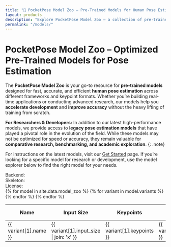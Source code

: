 ```yaml
---
title: "🚀 PocketPose Model Zoo – Pre-Trained Models for Human Pose Estimation"
layout: products
description: "Explore PocketPose Model Zoo – a collection of pre-trained models for human pose estimation optimized for various frameworks and keypoint formats. Perfect for developers and researchers looking to accelerate their pose estimation projects."
permalink: "/models/"
---
```


# PocketPose Model Zoo – Optimized Pre-Trained Models for Pose Estimation

The __PocketPose Model Zoo__ is your go-to resource for __pre-trained models__ designed for fast, accurate, and efficient __human pose estimation__ across different frameworks and keypoint formats. Whether you’re building real-time applications or conducting advanced research, our models help you __accelerate development__ and __improve accuracy__ without the heavy lifting of training from scratch.

__For Researchers &amp; Developers:__ In addition to our latest high-performance models, we provide access to __legacy pose estimation models__ that have played a pivotal role in the evolution of the field. While these models may not be optimized for speed or accuracy, they remain valuable for __comparative research, benchmarking, and academic exploration__.
{: .note}

For instructions on the latest models, visit our [Get Started](/get-started) page. If you’re looking for a specific model for research or development, use the model explorer below to find the right model for your needs.

<div class="container p-2 mb-4">
  <div class="row">
    <!-- Dropdowns for Filtering -->
    <div class="filter-container">
      <div>
        <label>Backend:</label>
        <div id="frameworkChips" class="chip-container"></div>
      </div>
      <div>
        <label class="mt-2">Skeleton:</label>
        <div id="keypointsChips" class="chip-container"></div>
      </div>
      <div>
        <label class="mt-2">License:</label>
        <div id="licenseChips" class="chip-container"></div>
      </div>
    </div>
    <!-- Models Display -->
    <div id="modelContainer">
      <table class="table table-striped">
        <thead>
          <tr>
            <th>Name</th>
            <th>Input Size</th>
            <th>Keypoints</th>
            <th>Format</th>
            <th>Download</th>
            <th>Original Model</th>
            <th>Code</th>
            <th>License</th>
          </tr>
        </thead>
        <tbody>
          {% for model in site.data.model_zoo %}
          {% for variant in model.variants %}
          <tr class="model-card-container" data-framework="{{ variant[1].format }}" data-keypoints="{{ variant[1].keypoints }}">
            <td>{{ variant[1].name }}</td>
            <td>{{ variant[1].input_size | join: 'x' }}</td>
            <td>{{ variant[1].keypoints }}</td>
            <td>{{ variant[1].format }}</td>
            <td><a href="{{ variant[1].url }}" class="btn btn-primary" title="Download"><i class="fa-solid fa-cloud-arrow-down"></i></a></td>
            <td><a href="{{ variant[1].source_url }}" target="_blank" class="btn btn-secondary" title="Original Model"><i class="fa-solid fa-square-arrow-up-right"></i></a></td>
            <td><a href="{{ variant[1].code }}" target="_blank" class="btn btn-info" title="Code"><i class="fa-brands fa-github"></i></a></td>
            <td>{{ variant[1].license }}</td>
          </tr>
          {% endfor %}
          {% endfor %}
        </tbody>
      </table>
    </div>
  </div>
</div>

<script>
  document.addEventListener("DOMContentLoaded", function () {
    const frameworkSelect = document.getElementById("frameworkSelect");
    const keypointsSelect = document.getElementById("keypointsSelect");
    const licenseSelect = document.getElementById("licenseSelect");
    const modelContainers = document.querySelectorAll(".model-card-container");

    // Extract unique framework formats and keypoints
    let frameworks = new Set();
    let keypoints = new Set();
    let licenses = new Set();

    modelContainers.forEach(card => {
      frameworks.add(card.dataset.framework);
      keypoints.add(card.dataset.keypoints);
      licenses.add(card.querySelector("td:last-child").textContent);
    });

    function createChips(containerId, items) {
      const container = document.getElementById(containerId);
      items.forEach((item, index) => {
        // Skip empty items
        if (!item) return;
        
        const chip = document.createElement("div");
        chip.className = "chip" + (index === 0 ? " selected" : "");
        chip.textContent = item.toUpperCase();
        chip.dataset.value = item;
        container.appendChild(chip);
      });
    }

    createChips("frameworkChips", frameworks);
    createChips("keypointsChips", keypoints);
    createChips("licenseChips", licenses);

    // Filter models based on selections
    function filterModels() {
      const selectedFramework = document.querySelector("#frameworkChips .selected")?.dataset.value;
      const selectedKeypoints = document.querySelector("#keypointsChips .selected")?.dataset.value;
      const selectedLicense = document.querySelector("#licenseChips .selected")?.dataset.value;

      console.log(selectedFramework, selectedKeypoints, selectedLicense);
      modelContainers.forEach(card => {
        const matchesFramework = !selectedFramework || card.dataset.framework === selectedFramework;
        const matchesKeypoints = !selectedKeypoints || card.dataset.keypoints === selectedKeypoints;
        const matchesLicense = !selectedLicense || card.querySelector("td:last-child").textContent === selectedLicense;

        if (matchesFramework && matchesKeypoints && matchesLicense) {
          card.classList.remove("hidden");
        } else {
          card.classList.add("hidden");
        }
      });
    }

    // Setup chip selection
    function setupChips(containerId) {
      const container = document.getElementById(containerId);
      container.addEventListener("click", function (event) {
        if (event.target.classList.contains("chip")) {
          [...container.children].forEach(chip => {
            if (chip !== event.target) {
              chip.classList.remove("selected");
            }
          });
          event.target.classList.toggle("selected");
          filterModels();    }
      });
    }

    setupChips("frameworkChips");
    setupChips("keypointsChips");
    setupChips("licenseChips");

    filterModels();
  });
</script>
